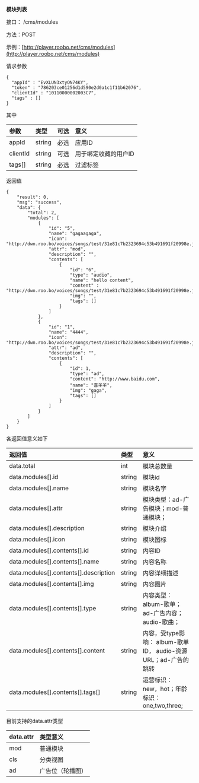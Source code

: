 **模块列表**

接口： /cms/modules

方法：POST

示例：[http://player.roobo.net/cms/modules](http://player.roobo.net/cms/modules)

请求参数

```
{
  "appId" : "EvXLUN3xtyON74KY",
  "token" : "786203ce01256d1d590e2d0a1c1f11b62076",
  "clientId" : "10110000002003C7",
  "tags" : []
}
```

其中

| 参数 | 类型 | 可选 | 意义 |
| :--- | :--- | :--- | :--- |
| appId | string | 必选 | 应用ID |
| clientId | string | 可选 | 用于绑定收藏的用户ID |
| tags\[\] | string | 必选 | 过滤标签 |

返回值

```
{
    "result": 0,
    "msg": "success",
    "data": {
        "total": 2,
        "modules": [
            {
                "id": "5",
                "name": "gagaagaga",
                "icon": "http://dwn.roo.bo/voices/songs/test/31e81c7b2323694c53b491691f20998e.jpg",
                "attr": "mod",
                "description": "",
                "contents": [
                    {
                        "id": "6",
                        "type": "audio",
                        "name": "hello content",
                        "content" : "http://dwn.roo.bo/voices/songs/test/31e81c7b2323694c53b491691f20998e.jpg",
                        "img": "",
                        "tags": []
                    }
                ]
            },
            {
                "id": "1",
                "name": "4444",
                "icon": "http://dwn.roo.bo/voices/songs/test/31e81c7b2323694c53b491691f20998e.jpg",
                "attr": "ad",
                "description": "",
                "contents": [
                    {
                        "id": 1,
                        "type": "ad",
                        "content": "http://www.baidu.com",
                        "name": "喜羊羊",
                        "img": "gaga",
                        "tags": []
                    }
                ]
            }
        ]
    }
}
```

各返回值意义如下

| 返回值 | 类型 | 意义 |
| :--- | :--- | :--- |
| data.total | int | 模块总数量 |
| data.modules\[\].id | string | 模块id |
| data.modules\[\].name | string | 模块名字 |
| data.modules\[\].attr | string | 模块类型：ad-广告模块；mod-普通模块； |
| data.modules\[\].description | string | 模块介绍 |
| data.modules\[\].icon | string | 模块图标 |
| data.modules\[\].contents\[\].id | string | 内容ID |
| data.modules\[\].contents\[\].name | string | 内容名称 |
| data.modules\[\].contents\[\].description | string | 内容详细描述 |
| data.modules\[\].contents\[\].img | string | 内容图片 |
| data.modules\[\].contents\[\].type | string | 内容类型： album-歌单；ad-广告内容；audio-歌曲； |
| data.modules\[\].contents\[\].content | string | 内容，受type影响： album-歌单ID， audio-资源URL；ad-广告的跳转 |
| data.modules\[\].contents\[\].tags\[\] | string | 运营标识：new，hot；年龄标识：one,two,three; |

目前支持的data.attr类型

| data.attr | 类型意义 |
| :--- | :--- |
| mod | 普通模块 |
| cls | 分类视图 |
| ad | 广告位（轮播图） |




